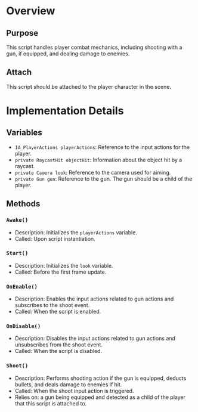 # Overview

## Purpose

This script handles player combat mechanics, including shooting with a gun, if equipped, and dealing damage to enemies.

## Attach

This script should be attached to the player character in the scene.

# Implementation Details

## Variables

- `IA_PlayerActions playerActions`: Reference to the input actions for the player.
- `private RaycastHit objectHit`: Information about the object hit by a raycast.
- `private Camera look`: Reference to the camera used for aiming.
- `private Gun gun`: Reference to the gun. The gun should be a child of the player.

## Methods

### `Awake()`

- Description: Initializes the `playerActions` variable.
- Called: Upon script instantiation.

### `Start()`

- Description: Initializes the `look` variable.
- Called: Before the first frame update.

### `OnEnable()`

- Description: Enables the input actions related to gun actions and subscribes to the shoot event.
- Called: When the script is enabled.

### `OnDisable()`

- Description: Disables the input actions related to gun actions and unsubscribes from the shoot event.
- Called: When the script is disabled.

### `Shoot()`

- Description: Performs shooting action if the gun is equipped, deducts bullets, and deals damage to enemies if hit.
- Called: When the shoot input action is triggered.
- Relies on: a gun being equipped and detected as a child of the player that this script is attached to.
